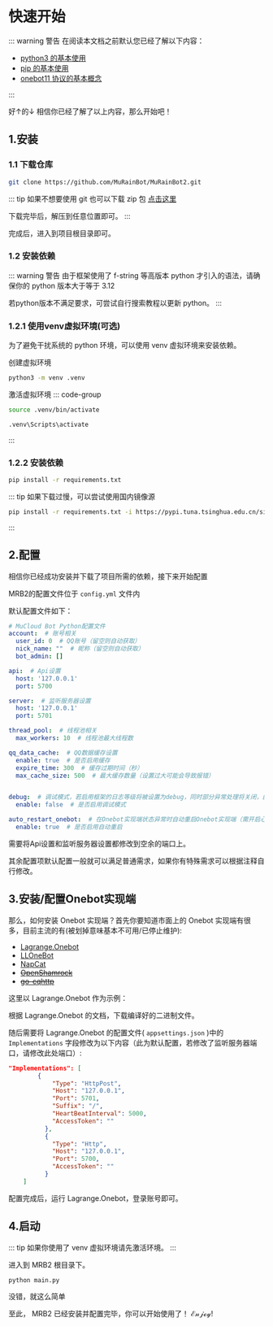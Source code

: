 # 快速开始

::: warning 警告
在阅读本文档之前默认您已经了解以下内容：

 - [python3 的基本使用](https://docs.python.org/zh-cn/3/tutorial/index.html)
 - [pip 的基本使用](https://www.runoob.com/w3cnote/python-pip-install-usage.html)
 - [onebot11 协议的基本概念](https://11.onebot.dev)

:::


好↑的↓ 相信你已经了解了以上内容，那么开始吧！

## 1.安装

### 1.1 下载仓库
```bash
git clone https://github.com/MuRainBot/MuRainBot2.git
```
::: tip
如果不想要使用 git 也可以下载 zip 包
[点击这里](https://codeload.github.com/MuRainBot/MuRainBot2/zip/refs/heads/master)

下载完毕后，解压到任意位置即可。
:::

完成后，进入到项目根目录即可。

### 1.2 安装依赖

::: warning 警告
由于框架使用了 f-string 等高版本 python 才引入的语法，请确保你的 python 版本大于等于 3.12

若python版本不满足要求，可尝试自行搜索教程以更新 python。
:::

### 1.2.1 使用venv虚拟环境(可选)
为了避免干扰系统的 python 环境，可以使用 venv 虚拟环境来安装依赖。

创建虚拟环境
```bash
python3 -m venv .venv
```

激活虚拟环境
::: code-group
```bash [linux/macOS]
source .venv/bin/activate
```
```bash [windows]
.venv\Scripts\activate
```
:::

### 1.2.2 安装依赖
```bash
pip install -r requirements.txt
```

::: tip
如果下载过慢，可以尝试使用国内镜像源
```bash
pip install -r requirements.txt -i https://pypi.tuna.tsinghua.edu.cn/simple
```
:::

## 2.配置

相信你已经成功安装并下载了项目所需的依赖，接下来开始配置

MRB2的配置文件位于 `config.yml` 文件内

默认配置文件如下：
```yaml
# MuCloud Bot Python配置文件
account:  # 账号相关
  user_id: 0  # QQ账号（留空则自动获取）
  nick_name: ""  # 昵称（留空则自动获取）
  bot_admin: []

api:  # Api设置
  host: '127.0.0.1'
  port: 5700

server:  # 监听服务器设置
  host: '127.0.0.1'
  port: 5701

thread_pool:  # 线程池相关
  max_workers: 10  # 线程池最大线程数

qq_data_cache:  # QQ数据缓存设置
  enable: true  # 是否启用缓存
  expire_time: 300  # 缓存过期时间（秒）
  max_cache_size: 500  # 最大缓存数量（设置过大可能会导致报错）


debug:  # 调试模式，若启用框架的日志等级将被设置为debug，同时部分异常处理将关闭，由于无异常处理，所以可能会导致意外中断运行，所以不建议在生产环境开启
  enable: false  # 是否启用调试模式

auto_restart_onebot:  # 在Onebot实现端状态异常时自动重启Onebot实现端（需开启心跳包）
  enable: true  # 是否启用自动重启
```

需要将Api设置和监听服务器设置都修改到空余的端口上。

其余配置项默认配置一般就可以满足普通需求，如果你有特殊需求可以根据注释自行修改。

## 3.安装/配置Onebot实现端

那么，如何安装 Onebot 实现端？首先你要知道市面上的 Onebot 实现端有很多，目前主流的有(被划掉意味基本不可用/已停止维护):
- [Lagrange.Onebot](https://github.com/LagrangeDev/Lagrange.Core)
- [LLOneBot](https://github.com/LLOneBot/LLOneBot)
- [NapCat](https://github.com/NapNeko/NapCatQQ)
- [~~OpenShamrock~~](https://github.com/whitechi73/OpenShamrock)
- [~~go-cqhttp~~](https://github.com/Mrs4s/go-cqhttp)

这里以 Lagrange.Onebot 作为示例：

根据 Lagrange.Onebot 的文档，下载编译好的二进制文件。

随后需要将 Lagrange.Onebot 的配置文件( `appsettings.json` )中的 `Implementations` 字段修改为以下内容（此为默认配置，若修改了监听服务器端口，请修改此处端口）:
```json
"Implementations": [
        {
            "Type": "HttpPost",
            "Host": "127.0.0.1",
            "Port": 5701,
            "Suffix": "/",
            "HeartBeatInterval": 5000,
            "AccessToken": ""
          },
          {
            "Type": "Http",
            "Host": "127.0.0.1",
            "Port": 5700,
            "AccessToken": ""
          }
    ]
```

配置完成后，运行 Lagrange.Onebot，登录账号即可。

## 4.启动

::: tip
如果你使用了 venv 虚拟环境请先激活环境。
:::

进入到 MRB2 根目录下。

```bash
python main.py
```

没错，就这么简单

至此， MRB2 已经安装并配置完毕，你可以开始使用了！
ℰ𝓃𝒿ℴ𝓎!
